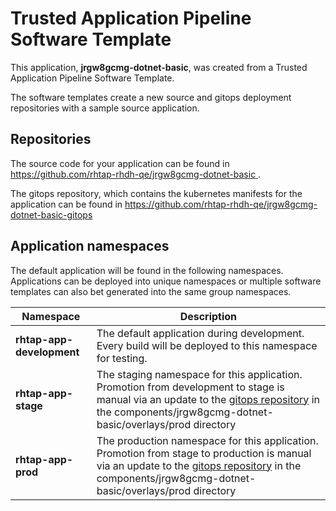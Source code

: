 # Trusted Application Pipeline Software Template

This application, **jrgw8gcmg-dotnet-basic**, was created from a Trusted Application Pipeline Software Template.

The software templates create a new source and gitops deployment repositories with a sample source application. 

## Repositories

The source code for your application can be found in [https://github.com/rhtap-rhdh-qe/jrgw8gcmg-dotnet-basic ](https://github.com/rhtap-rhdh-qe/jrgw8gcmg-dotnet-basic ).
 
The gitops repository, which contains the kubernetes manifests for the application can be found in 
[https://github.com/rhtap-rhdh-qe/jrgw8gcmg-dotnet-basic-gitops ](https://github.com/rhtap-rhdh-qe/jrgw8gcmg-dotnet-basic-gitops ) 

## Application namespaces 

The default application will be found in the following namespaces. Applications can be deployed into unique namespaces or multiple software templates can also bet generated into the same group namespaces.  

|  Namespace   |  Description   |  
| -------- | -------- |   
| **rhtap-app-development** | The default application during development. Every build will be deployed to this namespace for testing. | 
| **rhtap-app-stage** | The staging namespace for this application. Promotion from development to stage is manual via an update to the [gitops repository](https://github.com/rhtap-rhdh-qe/jrgw8gcmg-dotnet-basic-gitops ) in the components/jrgw8gcmg-dotnet-basic/overlays/prod directory |  
| **rhtap-app-prod** | The production namespace for this application. Promotion from stage to production is manual via an update to the [gitops repository](https://github.com/rhtap-rhdh-qe/jrgw8gcmg-dotnet-basic-gitops ) in the components/jrgw8gcmg-dotnet-basic/overlays/prod directory | 